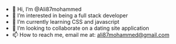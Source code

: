 - 👋 Hi, I’m @Ali87mohammed
- 👀 I’m interested in being a full stack developer 
- 🌱 I’m currently learning CSS and javascript 
- 💞️ I’m looking to collaborate on a dating site application 
- 📫 How to reach me, email me at: ali87mohammed@gmail.com

<!---
Ali87mohammed/Ali87mohammed is a ✨ special ✨ repository because its `README.md` (this file) appears on your GitHub profile.
You can click the Preview link to take a look at your changes.
--->
